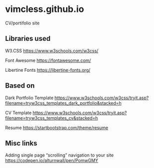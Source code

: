 # vimcless.github.io
CV/portifolio site


## Libraries used

W3.CSS
https://www.w3schools.com/w3css/

Font Awesome
https://fontawesome.com/

Libertine Fonts
https://libertine-fonts.org/

## Based on

Dark Portfolio Template
https://www.w3schools.com/w3css/tryit.asp?filename=tryw3css_templates_dark_portfolio&stacked=h

CV Template
https://www.w3schools.com/w3css/tryit.asp?filename=tryw3css_templates_cv&stacked=h

Resume
https://startbootstrap.com/theme/resume

## Misc links

Adding single page “scrolling” navigation to your site
https://codepen.io/alturnwall/pen/PomwGMY